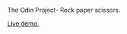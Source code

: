 The Odin Project- Rock paper scissors.

[Live demo.](nicolasjensen94.github.io/Rock-paper-scissors)
